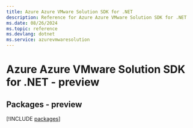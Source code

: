 ```yaml
---
title: Azure Azure VMware Solution SDK for .NET
description: Reference for Azure Azure VMware Solution SDK for .NET
ms.date: 08/26/2024
ms.topic: reference
ms.devlang: dotnet
ms.service: azurevmwaresolution
---
```

# Azure Azure VMware Solution SDK for .NET - preview
## Packages - preview
[!INCLUDE [packages](azure-vmware-solution-index.md)]